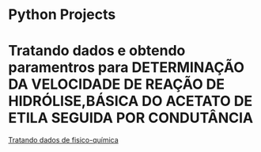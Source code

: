 # Python Projects

# Tratando dados e obtendo paramentros para DETERMINAÇÃO DA VELOCIDADE DE REAÇÃO DE HIDRÓLISE,BÁSICA DO ACETATO DE ETILA SEGUIDA POR CONDUTÂNCIA
<a href="https://github.com/gladistory/Python_projects-/blob/main/tratamento_de_dados_FSC_QMC.py">Tratando dados de fisico-química</a>




